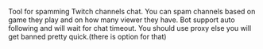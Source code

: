 Tool for spamming Twitch channels chat. You can spam channels based on game they play and on how many viewer they have. 
Bot support auto following and will wait for chat timeout. 
You should use proxy else you will get banned pretty quick.(there is option for that)
